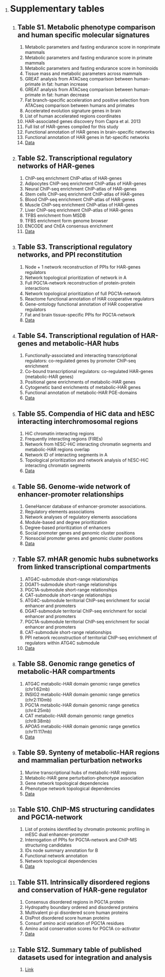 1. # **Supplementary tables**

   1. ## **Table S1. Metabolic phenotype comparison and human specific molecular signatures**

      1. Metabolic parameters and fasting endurance score in nonprimate mammals  
      2. Metabolic parameters and fasting endurance score in primate mammals  
      3. Metabolic parameters and fasting endurance score in hominoids  
      4. Tissue mass and metabolic parameters across mammals  
      5. GREAT analysis from ATACseq comparison between human-primate in fat: human increase   
      6. GREAT analysis from ATACseq comparison between human-primate in fat: human decrease  
      7. Fat branch-specific acceleration and positive selection from ATACseq comparison between humans and primates  
      8. Accelerated evolution signature genes in brain  
      9. List of human accelerated regions coordinates  
      10. HAR-associated genes discovery from Capra et al. 2013  
      11. Full list of HAR-genes compiled for this study  
      12. Functional annotation of HAR genes in brain-specific networks  
      13. Functional annotation of HAR genes in fat-specific networks  
      14. [Data](https://www.dropbox.com/scl/fi/w8rn4o5j8kdh4u526it86/Table-S1.xlsx?rlkey=6gzvv31zns96vmmsskr9i5g4l&dl=0)  
          

   2. ## **Table S2. Transcriptional regulatory networks of HAR-genes**

      1. ChIP-seq enrichment ChIP-atlas of HAR-genes  
      2. Adipocytes ChIP-seq enrichment ChIP-atlas of HAR-genes  
      3. Neural ChIP-seq enrichment ChIP-atlas of HAR-genes  
      4. Stem cells ChIP-seq enrichment ChIP-atlas of HAR-genes  
      5. Blood ChIP-seq enrichment ChIP-atlas of HAR-genes  
      6. Muscle ChIP-seq enrichment ChIP-atlas of HAR-genes  
      7. Liver ChIP-seq enrichment ChIP-atlas of HAR-genes  
      8. TFBS enrichment from MSDB  
      9. TFBS enrichment form genome browser  
      10. ENCODE and ChEA consensus enrichment  
      11. [Data](https://www.dropbox.com/scl/fi/kxxgjwfz0zvii27uip0cj/Table-S2.xlsx?rlkey=rwdao1qhjfrzv0fhaqg82kw9l&dl=0)

   3. ## **Table S3. Transcriptional regulatory networks, and PPI reconstitution**

      1. Node \+ 1 network reconstruction of PPIs for HAR-genes regulators  
      2. Network topological prioritization of network in A  
      3. Full PGC1A-network reconstruction of protein-protein interactions  
      4. Network topological prioritization of full PGC1A-network  
      5. Reactome functional annotation of HAR cooperative regulators   
      6. Gene-ontology functional annotation of HAR cooperative regulators  
      7. Fat and brain tissue-specific PPIs for PGC1A-network   
      8. [Data](https://www.dropbox.com/scl/fi/q962grygckzop6mv1ihvg/Table-S3.xlsx?rlkey=wm0l3jqplbb0rjl5snaypi6oi&dl=0)   
         

   4. ## **Table S4. Transcriptional regulation of HAR-genes and metabolic-HAR hubs** 

      1. Functionally-associated and interacting transcriptional regulators: co-regulated genes by promoter ChIP-seq enrichment  
      2. Co-bound transcriptional regulators: co-regulated HAR-genes (metabolic-HAR genes)   
      3. Positional gene enrichments of metabolic-HAR genes  
      4. Cytogenetic band enrichments of metabolic-HAR genes  
      5. Functional annotation of metabolic-HAR PGE-domains   
      6. [Data](https://www.dropbox.com/scl/fi/slt135n78g4lpzqic1ka5/Table-S4.xlsx?rlkey=eqkk62gem1cnbh1jkkqvf0eih&dl=0)  
         

   5. ## **Table S5. Compendia of HiC data and hESC interacting interchromosomal regions**

      1. HiC chromatin interacting regions  
      2. Frequently interacting regions (FIREs)  
      3. Network from hESC-HiC interacting chromatin segments and metabolic-HAR regions overlap  
      4. Network ID of interacting segments in A  
      5. Topological prioritization and network analysis of hESC-HiC interacting chromatin segments  
      6. [Data](https://www.dropbox.com/scl/fi/cxrioinbbl3lhkt2buait/Table-S5.xlsx?rlkey=npyor928g2bz026cxwfosjg01&dl=0)  
         

   6. ## **Table S6. Genome-wide network of enhancer-promoter relationships**

      1. GeneHancer database of enhancer-promoter associations.  
      2. Regulatory elements associations  
      3. Network analyses of regulatory elements associations  
      4. Module-based and degree prioritization  
      5. Degree-based prioritization of enhancers  
      6. Social promoter genes and genomic cluster positions  
      7. Nonsocial promoter genes and genomic cluster positions  
      8. [Data](https://www.dropbox.com/scl/fi/g08clf1gxky9a71fzjjxm/Table-S6.xlsx?rlkey=iw9vjzun3br0k89lra1be9txu&dl=0)  
         

   7. ## **Table S7. mHAR genomic hubs subnetworks from linked transcriptional compartments**

      1. ATG4C-submodule short-range relationships  
      2. DGAT1-submodule short-range relationships  
      3. PGC1A-submodule short-range relationships  
      4. CAT-submodule short-range relationships  
      5. ATG4C-submodule territorial ChIP-seq enrichment for social enhancer and promoters  
      6. DGAT-submodule territorial ChIP-seq enrichment for social enhancer and promoters  
      7. PGC1A-submodule territorial ChIP-seq enrichment for social enhancer and promoters  
      8. CAT-submodule short-range relationships  
      9. PPI network reconstruction of territorial ChIP-seq enrichment of regulators within ATG4C submodule  
      10. [Data](https://www.dropbox.com/scl/fi/vim16rgd41i3ripr3wwzl/Table-S7.xlsx?rlkey=vzo29w5yvestb2y724ll6fyx9&dl=0)  
          

   8. ## **Table S8. Genomic range genetics of metabolic-HAR compartments**

      1. ATG4C metabolic-HAR domain genomic range genetics (chr1:62mb)  
      2. INSIG2 metabolic-HAR domain genomic range genetics  (chr2:110mb)  
      3. PGC1A metabolic-HAR domain genomic range genetics  (chr4:25mb)  
      4. CAT metabolic-HAR domain genomic range genetics  (chr8:38mb)  
      5. APOA5 metabolic-HAR domain genomic range genetics  (chr11:117mb)  
      6. [Data](https://www.dropbox.com/scl/fi/nxyjqjvtmv44s5x7d7t9m/Table-S8.xlsx?rlkey=h9ldmma2uk0dajvaodt9aur28&dl=0)  
         

   9. ## **Table S9. Synteny of metabolic-HAR regions and mammalian perturbation networks**

      1. Murine transcriptional hubs of metabolic-HAR regions  
      2. Metabolic-HAR gene perturbation-phenotype association  
      3. Gene network topological dependencies  
      4. Phenotype network topological dependencies  
      5. [Data](https://www.dropbox.com/scl/fi/qft8p0ucrsxlt200vltt3/Table-S9.xlsx?rlkey=qof2vwzv3575gyd0tkp0l95ai&dl=0)  
         

   10. ## **Table S10. ChIP-MS structuring candidates and PGC1A-network** 

       1. List of proteins identified by chromatin proteomic profiling in mESC dual enhancer-promoter  
       2. Interrogation of PPIs for PGC1A-network and ChIP-MS structuring candidates  
       3. IDs node summary annotation for B  
       4. Functional network annotation   
       5. Network topological dependencies  
       6. [Data](https://www.dropbox.com/scl/fi/qft8p0ucrsxlt200vltt3/Table-S9.xlsx?rlkey=qof2vwzv3575gyd0tkp0l95ai&dl=0)  
          

   11. ## **Table S11. Intrinsically disordered regions and conservation of HAR-gene regulator**

       1. Consensus disordered regions in PGC1A protein  
       2. Hydropathy boundary ordered and disordered proteins  
       3. Multivalent pi-pi disordered score human proteins   
       4. DisProt disordered score human proteins   
       5. Consurf amino acid variation of PGC1A residues  
       6. Amino acid conservation scores for PGC1A co-activator  
       7. [Data](https://www.dropbox.com/scl/fi/i9iqvuh811zd6v0iq9xqt/Table-S11.xlsx?rlkey=ez84nk0cft6o0o24h031da48t&dl=0)  
          

   12. ## **Table S12. Summary table of published datasets used for integration and analysis**

       1. [Link](https://www.dropbox.com/scl/fi/9se1svuzlxhnxcpq96dct/TABLE-S12.xlsx?rlkey=oqgyddjcq5g8ycn9tcspcq24b&dl=0)
